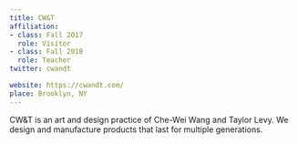 ```yaml
---
title: CW&T
affiliation:
- class: Fall 2017
  role: Visitor
- class: Fall 2018
  role: Teacher
twitter: cwandt

website: https://cwandt.com/
place: Brooklyn, NY
---
```

CW&T is an art and design practice of Che-Wei Wang and Taylor Levy. We design and manufacture products that last for multiple generations.
